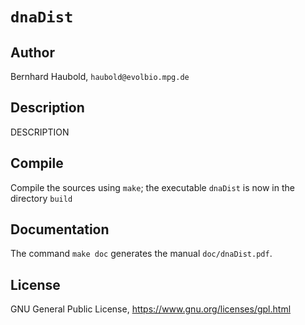 # `dnaDist`
## Author
Bernhard Haubold, `haubold@evolbio.mpg.de`
## Description
DESCRIPTION
## Compile
Compile the sources using `make`; the executable `dnaDist` is now in the directory `build`
## Documentation
The command `make doc` generates the manual `doc/dnaDist.pdf`.
## License
GNU General Public License, https://www.gnu.org/licenses/gpl.html
